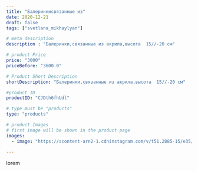 ```yaml
---
title: "Балеринкисвязанные из"
date: 2020-12-21
draft: false
tags: ["svetlana_mikhaylyan"]

# meta description
description : "Балеринки,связанные из акрила,высота  15//-20 см"

# product Price
price: "3000"
priceBefore: "3600.0"

# Product Short Description
shortDescription: "Балеринки,связанные из акрила,высота  15//-20 см"

#product ID
productID: "CJDth6fhUdl"

# type must be "products"
type: "products"

# product Images
# first image will be shown in the product page
images:
  - image: "https://scontent-arn2-1.cdninstagram.com/v/t51.2885-15/e35/131905304_830165430880230_3334436606783829186_n.jpg?se=7&tp=1&_nc_ht=scontent-arn2-1.cdninstagram.com&_nc_cat=106&_nc_ohc=BOjG-64YUMAAX9uUkMm&ccb=7-4&oh=3d0136b77d97244bef6d167a187ce8b6&oe=6083C1E3&_nc_sid=86f79a&ig_cache_key=MjQ2OTAxNzI2MzM3MDc0OTc5Nw%3D%3D.2-ccb7-4"

---
```

lorem

